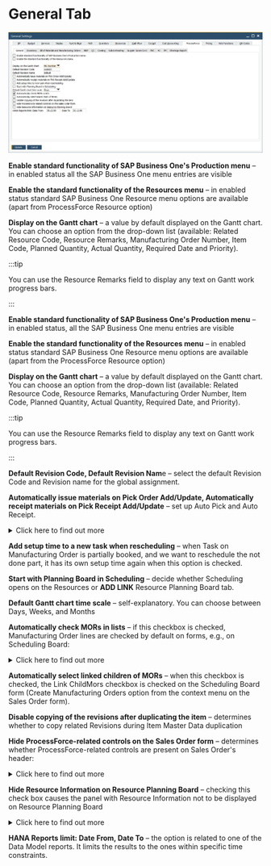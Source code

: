 # General Tab

![General Tab](./media/general-settings-general-tab.webp)

**Enable standard functionality of SAP Business One's Production menu** – in enabled status all the SAP Business One menu entries are visible

**Enable the standard functionality of the Resources menu** – in enabled status standard SAP Business One Resource menu options are available (apart from ProcessForce Resource option)

**Display on the Gantt chart** – a value by default displayed on the Gantt chart. You can choose an option from the drop-down list (available: Related Resource Code, Resource Remarks, Manufacturing Order Number, Item Code, Planned Quantity, Actual Quantity, Required Date and Priority).

:::tip

You can use the Resource Remarks field to display any text on Gantt work progress bars.

:::

**Enable standard functionality of SAP Business One's Production menu** – in enabled status, all the SAP Business One menu entries are visible

**Enable the standard functionality of the Resources menu** – in enabled status standard SAP Business One Resource menu options are available (apart from the ProcessForce Resource option)

**Display on the Gantt chart** – a value by default displayed on the Gantt chart. You can choose an option from the drop-down list (available: Related Resource Code, Resource Remarks, Manufacturing Order Number, Item Code, Planned Quantity, Actual Quantity, Required Date, and Priority).

:::tip

You can use the Resource Remarks field to display any text on Gantt work progress bars.

:::

**Default Revision Code, Default Revision Nam**e – select the default Revision Code and Revision name for the global assignment.

**Automatically issue materials on Pick Order Add/Update, Automatically receipt materials on Pick Receipt Add/Update** – set up Auto Pick and Auto Receipt.

<details>
  <summary>Click here to find out more</summary>
  The process flow of picking and receiving materials has been simplified by checking one or both options.
  
  For more details, click here ADD LINK.
  
  
  **Pick Issue**

Perform the usual steps of picking non-trace and batch-traced Items.

Click Update on the Pick Issue Form.

The Issue to Production transaction is automatically created.

Pick Order is updated and set to Close status.

Documents are visible within the Manufacturing Order > Document tab.

**Pick Receipt**

Record the quantity of the Items received from production.

Click Update.

Receipt from Production is automatically created.

Pick Receipt is closed.

Documents are visible within the Manufacturing Order Document tab.

  </details>

**Add setup time to a new task when rescheduling** – when Task on Manufacturing Order is partially booked, and we want to reschedule the not done part, it has its own setup time again when this option is checked.

**Start with Planning Board in Scheduling** – decide whether Scheduling opens on the Resources or **ADD LINK** Resource Planning Board tab.

**Default Gantt chart time scale** – self-explanatory. You can choose between Days, Weeks, and Months

**Automatically check MORs in lists** – if this checkbox is checked, Manufacturing Order lines are checked by default on forms, e.g., on Scheduling Board:

<details>
  <summary>Click here to find out more</summary>

![Screenshot](./media/scheduling-board-auto-create.webp)

</details>

**Automatically select linked children of MORs** – when this checkbox is checked, the Link ChildMors checkbox is checked on the Scheduling Board form (Create Manufacturing Orders option from the context menu on the Sales Order form).

**Disable copying of the revisions after duplicating the item** – determines whether to copy related Revisions during Item Master Data duplication

**Hide ProcessForce-related controls on the Sales Order form** – determines whether ProcessForce-related controls are present on Sales Order's header:

<details>
  <summary>Click here to find out more</summary>

![ProcessForce Fields](./media/sales-order-processforce-fields.webp)

</details>

**Hide Resource Information on Resource Planning Board** – checking this check box causes the panel with Resource Information not to be displayed on Resource Planning Board

<details>
  <summary>Click here to find out more</summary>

![ProcessForce Fields](./media/resource-information.webp)

</details>

**HANA Reports limit: Date From, Date To** – the option is related to one of the Data Model reports. It limits the results to the ones within specific time constraints.
